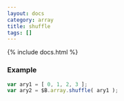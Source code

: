```yaml
---
layout: docs
category: array
title: shuffle
tags: []
---
```


{% include docs.html %}

### Example
```js
var ary1 = [ 0, 1, 2, 3 ];
var ary2 = $B.array.shuffle( ary1 );
```
